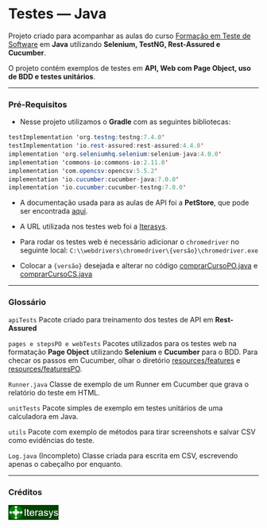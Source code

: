 # Testes — Java
Projeto criado para acompanhar as aulas do curso [Formação em Teste de Software][Iterasys] em **Java** utilizando **Selenium, TestNG, Rest-Assured e Cucumber**.

O projeto contém exemplos de testes em **API, Web com Page Object, uso de BDD e testes unitários**.

---

### Pré-Requisitos
- Nesse projeto utilizamos o **Gradle** com as seguintes bibliotecas:

```java
testImplementation 'org.testng:testng:7.4.0'
testImplementation 'io.rest-assured:rest-assured:4.4.0'
implementation 'org.seleniumhq.selenium:selenium-java:4.0.0'
implementation 'commons-io:commons-io:2.11.0'
implementation 'com.opencsv:opencsv:5.5.2'
implementation 'io.cucumber:cucumber-java:7.0.0'
implementation 'io.cucumber:cucumber-testng:7.0.0'
```

- A documentação usada para as aulas de API foi a **PetStore**, que pode ser encontrada [aqui][Petstore].
- A URL utilizada nos testes web foi a [Iterasys][Iterasys].

- Para rodar os testes web é necessário adicionar o `chromedriver` no seguinte local: `C:\\webdrivers\chromedriver\{versão}\chromedriver.exe`
- Colocar a `{versão}` desejada e alterar no código [comprarCursoPO.java](src/test/java/stepsPO/comprarCursoPO.java) e [comprarCursoCS.java](src/test/java/webTests/comprarCursoCS.java)


---

### Glossário

`apiTests` Pacote criado para treinamento dos testes de API em **Rest-Assured**

`pages e stepsPO e webTests` Pacotes utilizados para os testes web na formatação **Page Object** utilizando **Selenium** e **Cucumber** para o BDD. Para checar os passos em Cucumber, olhar o diretório [resources/features](src/test/resources/features) e [resources/featuresPO](src/test/resources/featuresPO).

`Runner.java` Classe de exemplo de um Runner em Cucumber que grava o relatório do teste em HTML.

`unitTests` Pacote simples de exemplo em testes unitários de uma calculadora em Java.

`utils` Pacote com exemplo de métodos para tirar screenshots e salvar CSV como evidências do teste.

`Log.java` (Incompleto) Classe criada para escrita em CSV, escrevendo apenas o cabeçalho por enquanto.

---

### Créditos
[<img src="assets\Iterasys-Logo.png" width="20%"/>][Iterasys]


<!-- links -->
[Iterasys]: https://iterasys.com.br/
[Petstore]: https://petstore.swagger.io/

<!-- imagens -->
[Iterasys-Logo]: assets/Iterasys-Logo.png (Iterasys-logo)